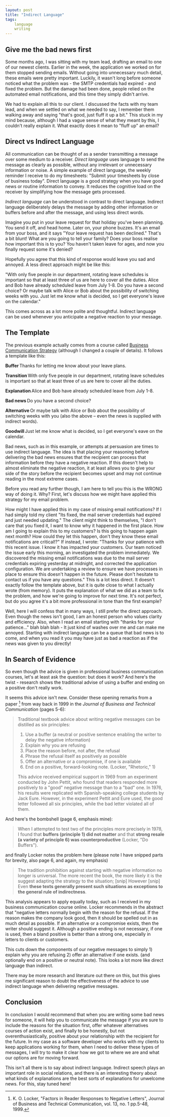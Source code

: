 ```yaml
---
layout: post
title: "Indirect Language"
tags:
    language
    writing
---
```

## Give me the bad news first
Some months ago, I was sitting with my team lead, drafting an email to one of our newest clients. Earlier in the week, the application we worked on for them stopped sending emails. Without going into unnecessary much detail, these emails were pretty important. Luckily, it wasn't long before someone noticed what the problem was - the SMTP credentials had expired - and fixed the problem. But the damage had been done, people relied on the automated email notifications, and this time they simply didn't arrive.  

We had to explain all this to our client. I discussed the facts with my team lead, and when we settled on what we needed to say, I remember them walking away and saying "that's good, just fluff it up a bit." This stuck in my mind because, although I had a vague sense of what they meant by this, I couldn't really explain it. What exactly does it mean to "fluff up" an email?  

## Direct vs Indirect Language
All communication can be thought of as a sender transmitting a message over some medium to a receiver. *Direct language* uses language to send the message as clearly as possible, without any irrelevant or unnecessary information or noise. A simple example of direct language, the weekly reminder I receive to do my timesheets: "Submit your timesheets by close of business today". Direct language is a good strategy when you have good news or routine information to convey. It reduces the cognitive load on the receiver by simplifying how the message gets processed.   

*Indirect language* can be understood in contrast to direct language. Indirect language deliberately delays the message by adding other information or buffers before and after the message, and using less direct words. 

Imagine you put in your leave request for that holiday you've been planning. You send it off, and head home. Later on, your phone buzzes. It's an email from your boss, and it says "Your leave request has been declined." That's a bit blunt! What are you going to tell your family? Does your boss realise how important this is to you? You haven't taken leave for ages, and now you finally request some it's denied?  

Hopefully you agree that this kind of response would leave you sad and annoyed. A less direct approach might be like this:  

"With only five people in our department, rotating leave schedules is important so that at least three of us are here to cover all the duties. Alice and Bob have already scheduled leave from July 1-8. Do you have a second choice? Or maybe talk with Alice or Bob about the possibility of switching weeks with you. Just let me know what is decided, so I get everyone's leave on the calendar." 

This comes across as a lot more polite and thoughtful. Indirect language can be used whenever you anticipate a negative reaction to your message. 

## The Template
The previous example actually comes from a course called [Business Communication Strategy](https://www.lynda.com/Business-Skills-tutorials/Business-Writing-Strategies/183418-2.html) (although I changed a couple of details). It follows a template like this:  

**Buffer** Thanks for letting me know about your leave plans. 

**Transition** With only five people in our department, rotating leave schedules is important so that at least three of us are here to cover all the duties. 

**Explanation** Alice and Bob have already scheduled leave from July 1-8. 

**Bad news** Do you have a second choice? 

**Alternative** Or maybe talk with Alice or Bob about the possibility of switching weeks with you (also the above – even the news is supplied with indirect words).  

**Goodwill** Just let me know what is decided, so I get everyone's eave on the calendar. 

Bad news, such as in this example, or attempts at persuasion are times to use indirect language. The idea is that placing your reasoning before delivering the bad news ensures that the recipient can process that information before they have a negative reaction. If this doesn't help to almost eliminate the negative reaction, it at least allows you to give your side of the story before the recipient becomes upset and may not continue reading in the most extreme cases.  

Before you read any further though, I am here to tell you this is the WRONG way of doing it. Why? First, let's discuss how we might have applied this strategy for my email problem.  

How might I have applied this in my case of missing email notifications? If I had simply told my client "Its fixed, the mail server credentials had expired and just needed updating." The client might think to themselves, "I don't care that you fixed it, I want to know why it happened in the first place. How am I going to explain this to my customers? Is this going to happen again next month? How could they let this happen, don't they know these email notifications are critical!?" If instead, I wrote: "Thanks for your patience with this recent issue. I know it has impacted your customers. Our team noticed the issue early this morning, an investigated the problem immediately. We discovered the missing email notifications was due to the mail server credentials expiring yesterday at midnight, and corrected the application configuration. We are undertaking a review to ensure we have processes in place to ensure this doesn't happen in the future. Please don't hesitate to contact us if you have any questions." This is a lot less direct. It doesn't exactly follow the template above, but it is quite close to what I actually wrote (from memory). It puts the explanation of what we did as a team to fix the problem, and how we're going to improve for next time. It's not perfect, but do you agree it's a bit more professional in tone than the first example?  

Well, here I will confess that in many ways, I still prefer the direct approach. Even though the news isn't good, I am an honest person who values clarity and efficiency. Also, when I read an email starting with "thanks for your patience…" blah blah blah - It just kind of washes over me and can make me annoyed. Starting with indirect language can be a queue that bad news is to come, and when you read it you may have just as bad a reaction as if the news was given to you directly!  

## In Search of Evidence
So even though the advice is given in professional business communication courses, let's at least ask the question: but does it work? And here's the twist - research shows the traditional advise of using a buffer and ending on a positive don't really work.  

It seems this advice isn't new. Consider these opening remarks from a paper [^1] from way back in 1999 in the *Journal of Business and Technical Communication* (pages 5-6): 

> Traditional textbook advice about writing negative messages can be distilled as six principles:  
> 1. Use a buffer (a neutral or positive sentence enabling the writer to delay the negative information) 
> 2. Explain why you are refusing 
> 3. Place the reason before, not after, the refusal 
> 4. Phrase the refusal itself as positively as possible 
> 5. Offer an alternative or a compromise, if one is available 
> 6. End on a positive, forward-looking note. (Locker, "Rhetoric," 1)  
> 
> This advice received empirical support in 1969 from an experiment conducted by John Pettit, who found that readers responded more positively to a "good" negative message than to a "bad" one. In 1976, his results were replicated with Spanish-speaking college students by Jack Eure. However, in the experiment Pettit and Eure used, the good letter followed all six principles, while the bad letter violated all of them.

And here's the bombshell (page 6, emphasis mine): 
> When I attempted to test two of the principles more precisely in 1978, I found that **buffers (principle 1) did not matter** and that **strong resale (a variety of principle 6) was counterproductive** (Locker, "Do Buffers").

and finally Locker notes the problem here (please note I have snipped parts for brevity, also page 6, and again, my emphasis)
> The tradition prohibition against starting with negative information no longer is universal. The more recent the book, the more likely it is the suggest adapting the strategy to the situation; [snip] However [snip] Even **these texts generally present such situations as exceptions to the general rule of indirectness**.

This analysis appears to apply equally today, such as I received in my business communication course online. Locker recommends in the abstract that "negative letters normally begin with the reason for the refusal. If the reason makes the company look good, then it should be spelled out in as much detail as possible. If an alternative or a compromise exists, then the writer should suggest it. Although a positive ending is not necessary, if one is used, then a bland positive is better than a strong one, especially in letters to clients or customers.  

This cuts down the components of our negative messages to simply 1) explain why you are refusing 2) offer an alternative if one exists. (and optionally end on a positive or neutral note). This looks a lot more like direct language than indirect.  

There may be more research and literature out there on this, but this gives me significant reason to doubt the effectiveness of the advice to use indirect language when delivering negative messages. 

## Conclusion
In conclusion I would recommend that when you are writing some bad news for someone, it will help you to communicate the message if you are sure to include the reasons for the situation first, offer whatever alternatives courses of action exist, and finally to be honestly, but not overenthusiastically, positive about your relationship with the recipient for the future. In my case as a software developer who works with my clients to keep applications working for them, when I need to deliver these types of messages, I will try to make it clear how we got to where we are and what our options are for moving forward.  

This isn't all there is to say about indirect language. Indirect speech plays an important role in social relations, and there is an interesting theory about what kinds of explanations are the best sorts of explanations for unwelcome news. For this, stay tuned here!  

[^1]: K. O. Locker, "Factors in Reader Responses to Negative Letters", Journal of Business and Technical Communication, vol. 13, no. 1 pp.5-48, 1999. 